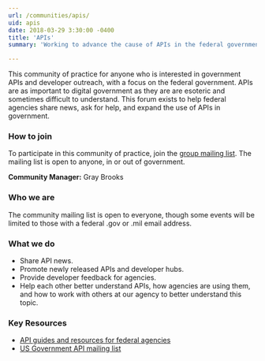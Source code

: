 ```yaml
---
url: /communities/apis/
uid: apis
date: 2018-03-29 3:30:00 -0400
title: 'APIs'
summary: 'Working to advance the cause of APIs in the federal government'

---
```


This community of practice for anyone who is interested in government APIs and developer outreach, with a focus on the federal government. APIs are as important to digital government as they are are esoteric and sometimes difficult to understand. This forum exists to help federal agencies share news, ask for help, and expand the use of APIs in government.

### How to join

To participate in this community of practice, join the [group mailing list](https://groups.google.com/forum/?nomobile=true#!forum/us-government-apis). The mailing list is open to anyone, in or out of government.

**Community Manager:** Gray Brooks

### Who we are

The community mailing list is open to everyone, though some events will be limited to those with a federal .gov or .mil email address.  

### What we do

* Share API news.  
* Promote newly released APIs and developer hubs.  
* Provide developer feedback for agencies.  
* Help each other better understand APIs, how agencies are using them, and how to work with others at our agency to better understand this topic.  

### Key Resources

 - [API guides and resources for federal agencies](https://api-all-the-x.18f.gov/)
 - [US Government API mailing list](https://groups.google.com/forum/?nomobile=true#!forum/us-government-apis)
